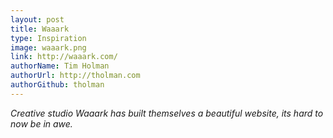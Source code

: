 ```yaml
---
layout: post
title: Waaark
type: Inspiration
image: waaark.png
link: http://waaark.com/
authorName: Tim Holman
authorUrl: http://tholman.com
authorGithub: tholman
---
```


_Creative studio Waaark has built themselves a beautiful website, its hard to now be in awe._
